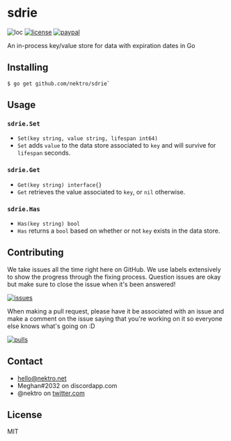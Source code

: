 # sdrie
![loc](https://tokei.rs/b1/github/nektro/sdrie)
[![license](https://img.shields.io/github/license/nektro/sdrie.svg)](https://github.com/nektro/sdrie/blob/master/LICENSE)
[![paypal](https://img.shields.io/badge/donate-paypal-blue.svg?logo=paypal)](https://www.paypal.me/nektro)

An in-process key/value store for data with expiration dates in Go

## Installing
```
$ go get github.com/nektro/sdrie`
```

## Usage
### `sdrie.Set`
- `Set(key string, value string, lifespan int64)`
- `Set` adds `value` to the data store associated to `key` and will survive for `lifespan` seconds.

### `sdrie.Get`
- `Get(key string) interface{}`
- `Get` retrieves the value associated to `key`, or `nil` otherwise.

### `sdrie.Has`
- `Has(key string) bool`
- `Has` returns a `bool` based on whether or not `key` exists in the data store. 

## Contributing
We take issues all the time right here on GitHub. We use labels extensively to show the progress through the fixing process. Question issues are okay but make sure to close the issue when it's been answered!

[![issues](https://img.shields.io/github/issues/nektro/sdrie.svg)](https://github.com/nektro/sdrie/issues)

When making a pull request, please have it be associated with an issue and make a comment on the issue saying that you're working on it so everyone else knows what's going on :D

[![pulls](https://img.shields.io/github/issues-pr/nektro/sdrie.svg)](https://github.com/nektro/sdrie/pulls)

## Contact
- hello@nektro.net
- Meghan#2032 on discordapp.com
- @nektro on [twitter.com](https://twitter.com/nektro)

## License
MIT
